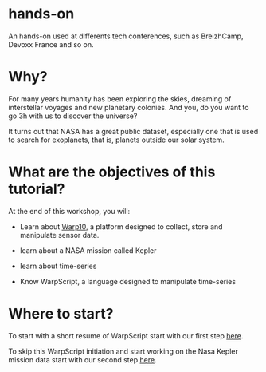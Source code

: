 # hands-on
An hands-on used at differents tech conferences, such as BreizhCamp, Devoxx France and so on.

# Why?

For many years humanity has been exploring the skies, dreaming of interstellar voyages and new planetary colonies. And you, do you want to go 3h with us to discover the universe?

It turns out that NASA has a great public dataset, especially one that is used to search for exoplanets, that is, planets outside our solar system.

# What are the objectives of this tutorial?

At the end of this workshop, you will:

* Learn about [Warp10](http://warp10.io), a platform designed to collect, store and manipulate sensor data.

* learn about a NASA mission called Kepler

* learn about time-series

* Know WarpScript, a language designed to manipulate time-series

# Where to start?

To start with a short resume of WarpScript start with our first step [here](https://github.com/helloexoworld/hands-on/tree/master/step-1%20-%20WarpScript/1.1%20-%20Getting%20started%20with%20WarpScript).

To skip this WarpScript initiation and start working on the Nasa Kepler mission data start with our second step [here](https://github.com/helloexoworld/hands-on/tree/master/step-2%20-%20Kepler's%20Data/2.1%20-%20Exploring%20known%20time%20series).
